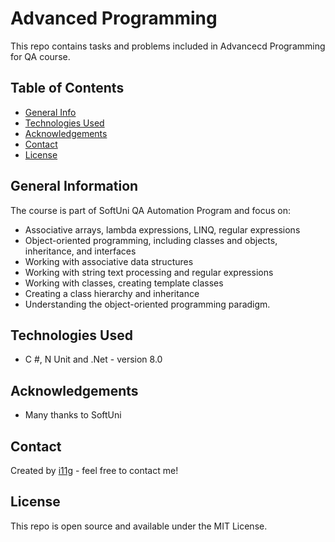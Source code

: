# Advanced Programming
This repo contains tasks and problems included in Advancecd Programming for QA course. 

## Table of Contents
* [General Info](#general-information)
* [Technologies Used](#technologies-used)
* [Acknowledgements](#acknowledgements)
* [Contact](#contact)
* [License](#license) 

## General Information
The course is part of SoftUni QA Automation Program and focus on:
- Associative arrays, lambda expressions, LINQ, regular expressions
- Object-oriented programming, including classes and objects, inheritance, and interfaces
- Working with associative data structures
- Working with string text processing and regular expressions
- Working with classes, creating template classes
- Creating a class hierarchy and inheritance
- Understanding the object-oriented programming paradigm.
## Technologies Used
- C #, N Unit and .Net - version 8.0

## Acknowledgements

- Many thanks to SoftUni

## Contact
Created by [i11g](https://i11g.githug.io) - feel free to contact me!

## License 
This repo is open source and available under the MIT License. 


